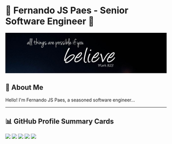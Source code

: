 # 🌟 Fernando JS Paes - Senior Software Engineer 🌟

![Profile Banner](./images/profile-banner.jpeg)

## 👋 About Me
Hello! I'm Fernando JS Paes, a seasoned software engineer...

---

## 📊 GitHub Profile Summary Cards

[![](https://raw.githubusercontent.com/ferspaes/github-profile-summary-cards/master/profile-summary-card-output/2077/0-profile-details.svg)](http://github-profile-summary-cards.vercel.app/api/cards/profile-details?username=ferspaes&theme=2077)
[![](https://raw.githubusercontent.com/ferspaes/github-profile-summary-cards/master/profile-summary-card-output/2077/1-repos-per-language.svg)](https://github.com/vn7n24fzkq/github-profile-summary-cards)
[![](https://raw.githubusercontent.com/ferspaes/github-profile-summary-cards/master/profile-summary-card-output/2077/2-most-commit-language.svg)](https://github.com/vn7n24fzkq/github-profile-summary-cards)
[![](https://raw.githubusercontent.com/ferspaes/github-profile-summary-cards/master/profile-summary-card-output/2077/3-stats.svg)](https://github.com/vn7n24fzkq/github-profile-summary-cards)
[![](https://raw.githubusercontent.com/ferspaes/github-profile-summary-cards/master/profile-summary-card-output/2077/4-productive-time.svg)](https://github.com/vn7n24fzkq/github-profile-summary-cards)
